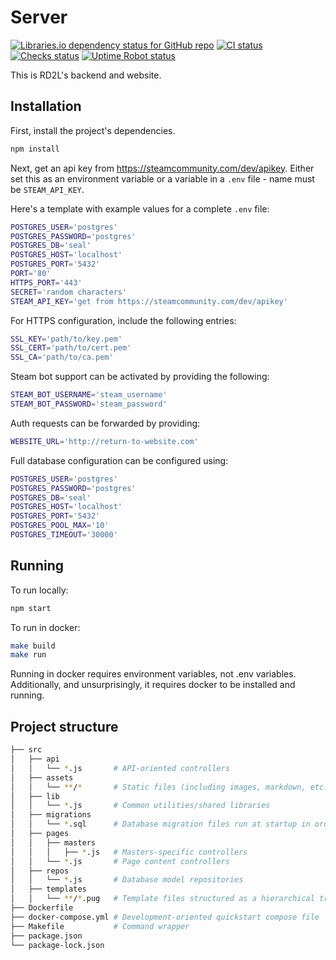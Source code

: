 # Server

[![Libraries.io dependency status for GitHub repo](https://img.shields.io/librariesio/github/hardytool/server?logo=npm&logoColor=FFFFFF)](https://libraries.io/github/hardytool/server/dependencies)
[![CI status](https://img.shields.io/github/actions/workflow/status/hardytool/server/node.js.yml?logo=github)](https://github.com/hardytool/server/actions/workflows/node.js.yml?query=branch%3Atrunk "View this project's CI run history")
[![Checks status](https://img.shields.io/github/checks-status/hardytool/server/trunk?logo=railway&label=deploy)](https://github.com/hardytool/server/commit/trunk)
[![Uptime Robot status](https://img.shields.io/uptimerobot/status/m787441842-04cf73902b7c489f45837dd0?logo=railway)](https://stats.uptimerobot.com/4zOmnCzkKJ)

This is RD2L's backend and website.

## Installation

First, install the project's dependencies.
```sh
npm install
```

Next, get an api key from https://steamcommunity.com/dev/apikey. Either set this
as an environment variable or a variable in a `.env` file - name must be
`STEAM_API_KEY`.

Here's a template with example values for a complete `.env` file:
```bash
POSTGRES_USER='postgres'
POSTGRES_PASSWORD='postgres'
POSTGRES_DB='seal'
POSTGRES_HOST='localhost'
POSTGRES_PORT='5432'
PORT='80'
HTTPS_PORT='443'
SECRET='random characters'
STEAM_API_KEY='get from https://steamcommunity.com/dev/apikey'
```

For HTTPS configuration, include the following entries:
```bash
SSL_KEY='path/to/key.pem'
SSL_CERT='path/to/cert.pem'
SSL_CA='path/to/ca.pem'
```

Steam bot support can be activated by providing the following:
```bash
STEAM_BOT_USERNAME='steam_username'
STEAM_BOT_PASSWORD='steam_password'
```

Auth requests can be forwarded by providing:
```bash
WEBSITE_URL='http://return-to-website.com'
```

Full database configuration can be configured using:
```bash
POSTGRES_USER='postgres'
POSTGRES_PASSWORD='postgres'
POSTGRES_DB='seal'
POSTGRES_HOST='localhost'
POSTGRES_PORT='5432'
POSTGRES_POOL_MAX='10'
POSTGRES_TIMEOUT='30000'
```

## Running

To run locally:
```sh
npm start
```

To run in docker:
```sh
make build
make run
```

Running in docker requires environment variables, not .env variables.
Additionally, and unsurprisingly, it requires docker to be installed and
running.

## Project structure
```bash
├── src
│   ├── api
│   │   └── *.js       # API-oriented controllers
│   ├── assets
│   │   └── **/*       # Static files (including images, markdown, etc.)
│   ├── lib
│   │   └── *.js       # Common utilities/shared libraries
│   ├── migrations
│   │   └── *.sql      # Database migration files run at startup in order starting from 001.sql
│   ├── pages
│   │   ├── masters
│   │   │   ├── *.js   # Masters-specific controllers
│   │   └── *.js       # Page content controllers
│   ├── repos
│   │   └── *.js       # Database model repositories
│   ├── templates
│   │   └── **/*.pug   # Template files structured as a hierarchical tree
├── Dockerfile
├── docker-compose.yml # Development-oriented quickstart compose file
├── Makefile           # Command wrapper
├── package.json
└── package-lock.json
```
